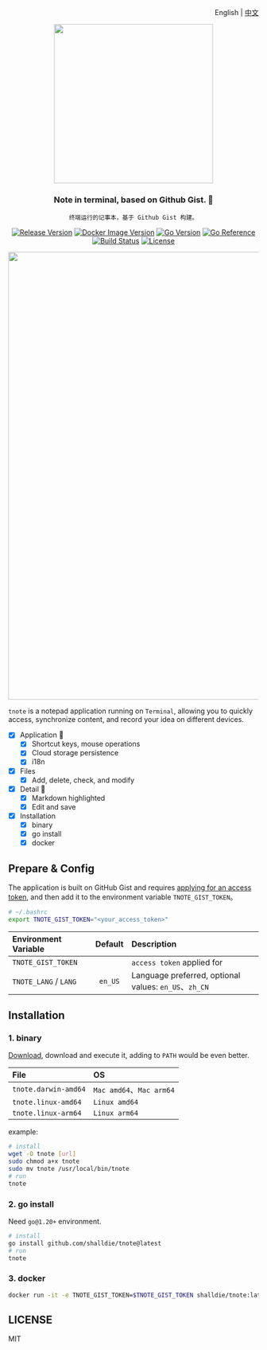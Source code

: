 <!-- 中英文切换 -->
<div align="right">

English | [中文](./README.zh-CN.md)

</div>
<!-- 中英文切换 end -->

<!-- 封面区域 -->
<div align="center">

<img src="https://user-images.githubusercontent.com/9987486/229472271-62a5d923-f7b7-416c-913e-c842ecc2de4d.png" width="320" />

### Note in terminal, based on Github Gist. 🦋

`终端运行的记事本，基于 Github Gist 构建。`

[![Release Version](https://img.shields.io/github/v/release/shalldie/tnote?display_name=tag&logo=github&style=flat-square)](https://github.com/shalldie/tnote)
[![Docker Image Version](https://img.shields.io/docker/v/shalldie/tnote/latest?style=flat-square&logo=docker)](https://hub.docker.com/r/shalldie/tnote/tags)
[![Go Version](https://img.shields.io/github/go-mod/go-version/shalldie/tnote?label=go&logo=go&style=flat-square)](https://github.com/shalldie/tnote)
[![Go Reference](https://pkg.go.dev/badge/github.com/shalldie/tnote.svg)](https://pkg.go.dev/github.com/shalldie/tnote)
[![Build Status](https://img.shields.io/github/actions/workflow/status/shalldie/tnote/ci.yml?logo=github&style=flat-square)](https://github.com/shalldie/tnote/actions)
[![License](https://img.shields.io/github/license/shalldie/tnote?logo=github&style=flat-square)](https://github.com/shalldie/tnote)

<img src="https://github.com/shalldie/tnote/assets/9987486/6e18aa03-59c8-402a-abca-eed293443dcc" width="900">

</div>

<!-- 封面区域 end -->

`tnote` is a notepad application running on `Terminal`, allowing you to quickly access, synchronize content, and record your idea on different devices.

- [x] Application 🎯
  - [x] Shortcut keys, mouse operations
  - [x] Cloud storage persistence
  - [x] i18n
- [x] Files
  - [x] Add, delete, check, and modify
- [x] Detail 📝
  - [x] Markdown highlighted
  - [x] Edit and save
- [x] Installation
  - [x] binary
  - [x] go install
  - [x] docker

## Prepare & Config

The application is built on GitHub Gist and requires [applying for an access token](https://github.com/settings/tokens/new), and then add it to the environment variable `TNOTE_GIST_TOKEN`。

```bash
# ~/.bashrc
export TNOTE_GIST_TOKEN="<your_access_token>"
```

| Environment Variable  | Default | Description                                           |
| :-------------------- | :-----: | :---------------------------------------------------- |
| `TNOTE_GIST_TOKEN`    |         | `access token` applied for                            |
| `TNOTE_LANG` / `LANG` | `en_US` | Language preferred, optional values: `en_US`、`zh_CN` |

## Installation

### 1. binary

[Download](https://github.com/shalldie/tnote/releases), download and execute it, adding to `PATH` would be even better.

| File                 | OS                       |
| :------------------- | :----------------------- |
| `tnote.darwin-amd64` | `Mac amd64`、`Mac arm64` |
| `tnote.linux-amd64`  | `Linux amd64`            |
| `tnote.linux-arm64`  | `Linux arm64`            |

example:

```bash
# install
wget -O tnote [url]
sudo chmod a+x tnote
sudo mv tnote /usr/local/bin/tnote
# run
tnote
```

### 2. go install

Need `go@1.20+` environment.

```bash
# install
go install github.com/shalldie/tnote@latest
# run
tnote
```

### 3. docker

```bash
docker run -it -e TNOTE_GIST_TOKEN=$TNOTE_GIST_TOKEN shalldie/tnote:latest
```

## LICENSE

MIT
